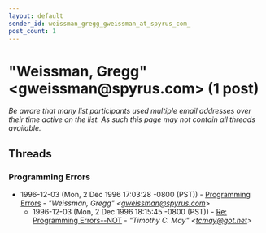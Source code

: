 ```yaml
---
layout: default
sender_id: weissman_gregg_gweissman_at_spyrus_com_
post_count: 1
---
```


# "Weissman, Gregg" <gweissman<span>@</span>spyrus.com> (1 post)

_Be aware that many list participants used multiple email addresses over their time active on the list. As such this page may not contain all threads available._

## Threads

### Programming Errors
+ 1996-12-03 (Mon, 2 Dec 1996 17:03:28 -0800 (PST)) - [Programming Errors](/archive/1996/12/b6dbde1cabcffd3d18d56ccf2ff5a3a9891649e3797726a52f8feedc908173bf) - _"Weissman, Gregg" \<gweissman@spyrus.com\>_
  + 1996-12-03 (Mon, 2 Dec 1996 18:15:45 -0800 (PST)) - [Re: Programming Errors--NOT](/archive/1996/12/ea336ffa12c6a6879993d399f3711a933fd0acfb99cbcd07de5b573269bd89fb) - _"Timothy C. May" \<tcmay@got.net\>_

